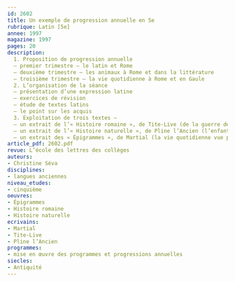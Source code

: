 ```yaml
---
id: 2602
title: Un exemple de progression annuelle en 5e
rubrique: Latin [5e] 
annee: 1997
magazine: 1997
pages: 20
description: 
  1. Proposition de progression annuelle
  – premier trimestre – le latin et Rome
  – deuxième trimestre – les animaux à Rome et dans la littérature
  – troisième trimestre – la vie quotidienne à Rome et en Gaule
  2. L’organisation de la séance
  – présentation d’une expression latine
  – exercices de révision
  – étude de textes latins 
  – le point sur les acquis
  3. Exploitation de trois textes – 
  – un extrait de l’« Histoire romaine », de Tite-Live (de la guerre de Troie à la fondation de Rome)
  – un extrait de l’« Histoire naturelle », de Pline l’Ancien (l’enfant et le dauphin)
  – un extrait des « Épigrammes », de Martial (la vie quotidienne vue par Martial)
article_pdf: 2602.pdf
revue: L’école des lettres des collèges
auteurs:
- Christine Séva
disciplines:
- langues anciennes
niveau_etudes:
- cinquième
oeuvres:
- Épigrammes
- Histoire romaine
- Histoire naturelle
ecrivains:
- Martial
- Tite-Live
- Pline l’Ancien
programmes:
- mise en œuvre des programmes et progressions annuelles
siecles:
- Antiquité
---
```


